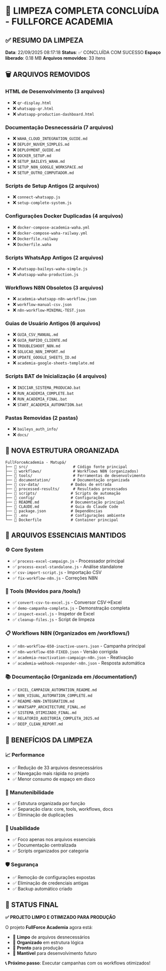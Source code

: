 # 🧹 LIMPEZA COMPLETA CONCLUÍDA - FULLFORCE ACADEMIA

## ✅ **RESUMO DA LIMPEZA**

**Data**: 22/09/2025 08:17:18
**Status**: ✅ CONCLUÍDA COM SUCESSO
**Espaço liberado**: 0.18 MB
**Arquivos removidos**: 33 itens

## 🗑️ **ARQUIVOS REMOVIDOS**

### **HTML de Desenvolvimento (3 arquivos)**
- ❌ `qr-display.html`
- ❌ `whatsapp-qr.html`
- ❌ `whatsapp-production-dashboard.html`

### **Documentação Desnecessária (7 arquivos)**
- ❌ `WAHA_CLOUD_INTEGRATION_GUIDE.md`
- ❌ `DEPLOY_NUVEM_SIMPLES.md`
- ❌ `DEPLOYMENT_GUIDE.md`
- ❌ `DOCKER_SETUP.md`
- ❌ `SETUP_BAILEYS_WAHA.md`
- ❌ `SETUP_N8N_GOOGLE_WORKSPACE.md`
- ❌ `SETUP_OUTRO_COMPUTADOR.md`

### **Scripts de Setup Antigos (2 arquivos)**
- ❌ `connect-whatsapp.js`
- ❌ `setup-complete-system.js`

### **Configurações Docker Duplicadas (4 arquivos)**
- ❌ `docker-compose-academia-waha.yml`
- ❌ `docker-compose-waha-railway.yml`
- ❌ `Dockerfile.railway`
- ❌ `Dockerfile.waha`

### **Scripts WhatsApp Antigos (2 arquivos)**
- ❌ `whatsapp-baileys-waha-simple.js`
- ❌ `whatsapp-waha-production.js`

### **Workflows N8N Obsoletos (3 arquivos)**
- ❌ `academia-whatsapp-n8n-workflow.json`
- ❌ `workflow-manual-csv.json`
- ❌ `n8n-workflow-MINIMAL-TEST.json`

### **Guias de Usuário Antigos (6 arquivos)**
- ❌ `GUIA_CSV_MANUAL.md`
- ❌ `GUIA_RAPIDO_CLIENTE.md`
- ❌ `TROUBLESHOOT_N8N.md`
- ❌ `SOLUCAO_N8N_IMPORT.md`
- ❌ `UPDATE_GOOGLE_SHEETS_ID.md`
- ❌ `academia-google-sheets-template.md`

### **Scripts BAT de Inicialização (4 arquivos)**
- ❌ `INICIAR_SISTEMA_PRODUCAO.bat`
- ❌ `RUN_ACADEMIA_COMPLETE.bat`
- ❌ `RUN_ACADEMIA_FINAL.bat`
- ❌ `START_ACADEMIA_AUTOMATION.bat`

### **Pastas Removidas (2 pastas)**
- ❌ `baileys_auth_info/`
- ❌ `docs/`

## 📁 **NOVA ESTRUTURA ORGANIZADA**

```
FullForceAcademia - Matupá/
├── 📂 src/                    # Código fonte principal
├── 📂 workflows/              # Workflows N8N (organizados)
├── 📂 tools/                  # Ferramentas de desenvolvimento
├── 📂 documentation/          # Documentação organizada
├── 📂 csv-data/              # Dados de entrada
├── 📂 processed-results/      # Resultados processados
├── 📂 scripts/               # Scripts de automação
├── 📂 config/                # Configurações
├── 📄 README.md              # Documentação principal
├── 📄 CLAUDE.md              # Guia do Claude Code
├── 📄 package.json           # Dependências
├── 📄 .env                   # Configurações ambiente
└── 📄 Dockerfile             # Container principal
```

## 🎯 **ARQUIVOS ESSENCIAIS MANTIDOS**

### **⚙️ Core System**
- ✅ `process-excel-campaign.js` - Processador principal
- ✅ `process-excel-standalone.js` - Análise standalone
- ✅ `csv-import-script.js` - Importação CSV
- ✅ `fix-workflow-n8n.js` - Correções N8N

### **🔧 Tools (Movidos para /tools/)**
- ✅ `convert-csv-to-excel.js` - Conversor CSV→Excel
- ✅ `demo-campanha-completa.js` - Demonstração completa
- ✅ `inspect-excel.js` - Inspetor de Excel
- ✅ `cleanup-files.js` - Script de limpeza

### **📋 Workflows N8N (Organizados em /workflows/)**
- ✅ `n8n-workflow-650-inactive-users.json` - Campanha principal
- ✅ `n8n-workflow-650-FIXED.json` - Versão corrigida
- ✅ `academia-reactivation-campaign-n8n.json` - Reativação
- ✅ `academia-webhook-responder-n8n.json` - Resposta automática

### **📚 Documentação (Organizada em /documentation/)**
- ✅ `EXCEL_CAMPAIGN_AUTOMATION_README.md`
- ✅ `N8N_VISUAL_AUTOMATION_COMPLETE.md`
- ✅ `README-N8N-INTEGRATION.md`
- ✅ `WHATSAPP_ARCHITECTURE_FINAL.md`
- ✅ `SISTEMA_OTIMIZADO_FINAL.md`
- ✅ `RELATORIO_AUDITORIA_COMPLETA_2025.md`
- ✅ `DEEP_CLEAN_REPORT.md`

## 🚀 **BENEFÍCIOS DA LIMPEZA**

### **📈 Performance**
- ✅ Redução de 33 arquivos desnecessários
- ✅ Navegação mais rápida no projeto
- ✅ Menor consumo de espaço em disco

### **🔧 Manutenibilidade**
- ✅ Estrutura organizada por função
- ✅ Separação clara: core, tools, workflows, docs
- ✅ Eliminação de duplicações

### **👥 Usabilidade**
- ✅ Foco apenas nos arquivos essenciais
- ✅ Documentação centralizada
- ✅ Scripts organizados por categoria

### **🛡️ Segurança**
- ✅ Remoção de configurações expostas
- ✅ Eliminação de credenciais antigas
- ✅ Backup automático criado

## 🎉 **STATUS FINAL**

**✅ PROJETO LIMPO E OTIMIZADO PARA PRODUÇÃO**

O projeto **FullForce Academia** agora está:
- 🧹 **Limpo** de arquivos desnecessários
- 📁 **Organizado** em estrutura lógica
- 🚀 **Pronto** para produção
- 🔧 **Mantível** para desenvolvimento futuro

**📞 Próximo passo**: Executar campanhas com os workflows otimizados!